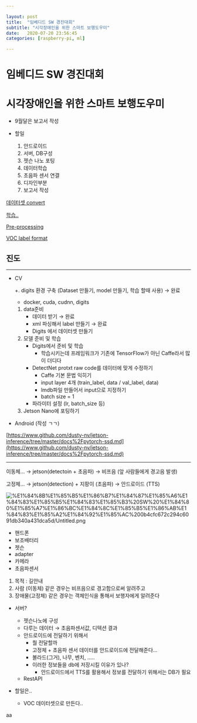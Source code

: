 ```yaml
---

layout: post
title:  "임베디드 SW 경진대회"
subtitle: "시각장애인을 위한 스마트 보행도우미"
date:   2020-07-20 23:56:45
categories: [raspberry-pi, ml]

---
```


# 임베디드 SW 경진대회

# 시각장애인을 위한 스마트 보행도우미

- 9월달은 보고서 작성

- 할일
    1. 안드로이드
    2. 서버, DB구성
    3. 젯슨 나노 포팅
    4. 데이터학습
    5. 초음파 센서 연결
    6. 디자인부분
    7. 보고서 작성

[데이터셋 convert](%E1%84%8B%E1%85%B5%E1%86%B7%E1%84%87%E1%85%A6%E1%84%83%E1%85%B5%E1%84%83%E1%85%B3%20SW%20%E1%84%80%E1%85%A7%E1%86%BC%E1%84%8C%E1%85%B5%E1%86%AB%E1%84%83%E1%85%A2%E1%84%92%E1%85%AC%200b4cfc672c294c6091db340a431dca5d/%E1%84%83%E1%85%A6%E1%84%8B%E1%85%B5%E1%84%90%E1%85%A5%E1%84%89%E1%85%A6%E1%86%BA%20convert%20d66fccd3803346afb384c1875a84e18f.md)

[학습..](%E1%84%8B%E1%85%B5%E1%86%B7%E1%84%87%E1%85%A6%E1%84%83%E1%85%B5%E1%84%83%E1%85%B3%20SW%20%E1%84%80%E1%85%A7%E1%86%BC%E1%84%8C%E1%85%B5%E1%86%AB%E1%84%83%E1%85%A2%E1%84%92%E1%85%AC%200b4cfc672c294c6091db340a431dca5d/%E1%84%92%E1%85%A1%E1%86%A8%E1%84%89%E1%85%B3%E1%86%B8%20db2883b22b0843fab95557c346bc298a.md)

[Pre-processing](%E1%84%8B%E1%85%B5%E1%86%B7%E1%84%87%E1%85%A6%E1%84%83%E1%85%B5%E1%84%83%E1%85%B3%20SW%20%E1%84%80%E1%85%A7%E1%86%BC%E1%84%8C%E1%85%B5%E1%86%AB%E1%84%83%E1%85%A2%E1%84%92%E1%85%AC%200b4cfc672c294c6091db340a431dca5d/Pre-processing%20fccba3c377f74200b17d63dcda76f1ab.md)

[VOC label format](%E1%84%8B%E1%85%B5%E1%86%B7%E1%84%87%E1%85%A6%E1%84%83%E1%85%B5%E1%84%83%E1%85%B3%20SW%20%E1%84%80%E1%85%A7%E1%86%BC%E1%84%8C%E1%85%B5%E1%86%AB%E1%84%83%E1%85%A2%E1%84%92%E1%85%AC%200b4cfc672c294c6091db340a431dca5d/VOC%20label%20format%20dc0554e7e9314c08bea38a14a75c1a83.md)

## 진도

---

- CV

    +.  digits 환경 구축 (Dataset 만들기, model 만들기, 학습 할때 사용) → 완료

    - docker, cuda, cudnn, digits

    1. data준비
        - 데이터 받기 → 완료
        - xml 파싱해서 label 만들기 → 완료
        - Digits 에서 데이터셋 만들기
    2. 모델 준비 및 학습
        - Digits에서 준비 및 학습
            - 학습시키는데 프레임워크가 기존에 TensorFlow가 아닌 Caffe라서 많이 더디다
        - DetectNet protxt raw code를 데이터에 맞게 수정하기
            - Caffe 기본 문법 익히기
            - input layer 4개 (train_label, data / val_label, data)
            - lmdb파일 만들어서 input으로 지정하기
            - batch size = 1
        - 파라미터 설정 (lr, batch_size 등)
    3. Jetson Nano에 포팅하기

- Android (작성 ㄱㄱ)

[https://www.github.com/dusty-nv/jetson-inference/tree/master/docs%2Fpytorch-ssd.md](https://www.github.com/dusty-nv/jetson-inference/tree/master/docs%2Fpytorch-ssd.md)

---

이동체... → jetson(detectoin + 초음파) → 비프음 (앞 사람들에게 경고음 발생)

고정체... → jetson(detection) + 지팡이 (초음파) → 안드로이드 (TTS)

![%E1%84%8B%E1%85%B5%E1%86%B7%E1%84%87%E1%85%A6%E1%84%83%E1%85%B5%E1%84%83%E1%85%B3%20SW%20%E1%84%80%E1%85%A7%E1%86%BC%E1%84%8C%E1%85%B5%E1%86%AB%E1%84%83%E1%85%A2%E1%84%92%E1%85%AC%200b4cfc672c294c6091db340a431dca5d/Untitled.png](%E1%84%8B%E1%85%B5%E1%86%B7%E1%84%87%E1%85%A6%E1%84%83%E1%85%B5%E1%84%83%E1%85%B3%20SW%20%E1%84%80%E1%85%A7%E1%86%BC%E1%84%8C%E1%85%B5%E1%86%AB%E1%84%83%E1%85%A2%E1%84%92%E1%85%AC%200b4cfc672c294c6091db340a431dca5d/Untitled.png)

- 핸드폰
- 보조배터리
- 젯슨
- adapter
- 카메라
- 초음파센서

1. 목적 : 길안내
2. 사람 (이동체) 같은 경우는 비프음으로 경고함으로써 알려주고
3. 장애물(고정체) 같은 경우는 객체인식을 통해서 보행자에게 알려준다

- 서버?
    - 젯슨나노에 구성
    - 다루는 데이터 → 초음파센서값, 디텍션 결과
    - 안드로이드에 전달하기 위해서
        - 뭘 전달할까
        - 고정체 + 초음파 센서 데이터를 안드로이드에 전달해준다...
        - 볼라드(그거), 나무, 벤치, .....
        - 이러한 정보들을 db에 저장시킬 이유가 있나?
            - 안드로이드에서 TTS를 활용해서 정보를 전달하기 위해서는 DB가 필요
    - RestAPI

 

- 할일은..
    - VOC 데이터셋으로 만든다..

<bold> aa </bold>